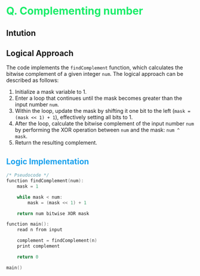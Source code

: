 # <span style="color:#1AED69"> Q. **Complementing number**</span>


## **Intution**

## Logical Approach

The code implements the `findComplement` function, which calculates the bitwise complement of a given integer `num`. The logical approach can be described as follows:

1. Initialize a mask variable to 1.
2. Enter a loop that continues until the mask becomes greater than the input number `num`.
3. Within the loop, update the mask by shifting it one bit to the left (`mask = (mask << 1) + 1`), effectively setting all bits to 1.
4. After the loop, calculate the bitwise complement of the input number `num` by performing the XOR operation between `num` and the mask: `num ^ mask`.
5. Return the resulting complement.


## <span style="color:#1AA1ED"> **Logic Implementation** </span>


```cpp
/* Pseudocode */
function findComplement(num):
    mask = 1

    while mask < num:
        mask = (mask << 1) + 1

    return num bitwise XOR mask

function main():
    read n from input

    complement = findComplement(n)
    print complement

    return 0

main()
```